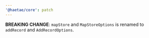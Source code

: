 ```yaml
---
'@haetae/core': patch
---
```


**BREAKING CHANGE**: `mapStore` and `MapStoreOptions` is renamed to `addRecord` and `AddRecordOptions`.
